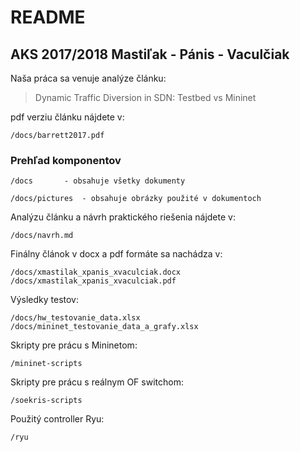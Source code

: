 # README
## AKS 2017/2018 Mastiľak - Pánis - Vaculčiak

Naša práca sa venuje analýze článku:
> Dynamic Traffic Diversion in SDN: Testbed vs Mininet

pdf verziu článku nájdete v:
```
/docs/barrett2017.pdf
```

### Prehľad komponentov
```
/docs		- obsahuje všetky dokumenty

/docs/pictures	- obsahuje obrázky použité v dokumentoch
```
Analýzu článku a návrh praktického riešenia nájdete v:
```
/docs/navrh.md
```

Finálny článok v docx a pdf formáte sa nachádza v:
```
/docs/xmastilak_xpanis_xvaculciak.docx
/docs/xmastilak_xpanis_xvaculciak.pdf
```

Výsledky testov:
```
/docs/hw_testovanie_data.xlsx
/docs/mininet_testovanie_data_a_grafy.xlsx
```

Skripty pre prácu s Mininetom:
```
/mininet-scripts
```

Skripty pre prácu s reálnym OF switchom:
```
/soekris-scripts
```

Použitý controller Ryu:
```
/ryu
```